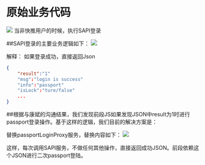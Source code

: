 # 原始业务代码
![](media/14812680093529/14812680783961.jpg)
当非快推用户的时候，执行SAPI登录

##SAPI登录的主要业务逻辑如下：
![](media/14812680093529/14812682696378.jpg)


解释：
如果登录成功，直接返回Json

```json
{
	"result":"1"
	"msg":"login is success"
	"info":"passport"
	"isLock":"ture/false"
	...
}
```
##根据与康斌的沟通结果，我们发现前段JS如果发现JSON中result为1时进行passport登录操作。基于这样的逻辑，我们目前的解决方案是：

替换passportLoginProxy服务，替换内容如下：
![](media/14812680093529/14812685380257.jpg)


这样，每次调用SAPI服务，不做任何其他操作，直接返回成功JSON。前段依赖这个JSON进行二次passport登陆。

